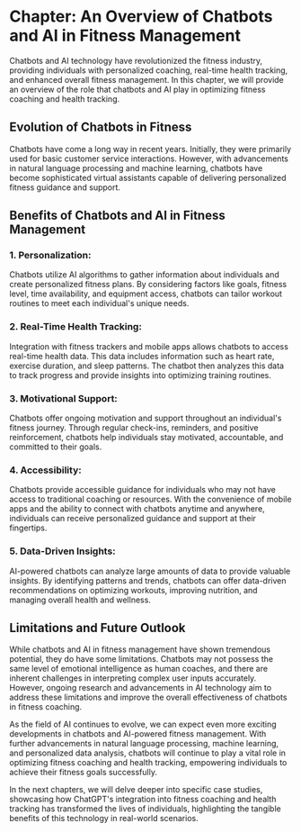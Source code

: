 Chapter: An Overview of Chatbots and AI in Fitness Management
=============================================================

Chatbots and AI technology have revolutionized the fitness industry, providing individuals with personalized coaching, real-time health tracking, and enhanced overall fitness management. In this chapter, we will provide an overview of the role that chatbots and AI play in optimizing fitness coaching and health tracking.

Evolution of Chatbots in Fitness
--------------------------------

Chatbots have come a long way in recent years. Initially, they were primarily used for basic customer service interactions. However, with advancements in natural language processing and machine learning, chatbots have become sophisticated virtual assistants capable of delivering personalized fitness guidance and support.

Benefits of Chatbots and AI in Fitness Management
-------------------------------------------------

### 1. Personalization:

Chatbots utilize AI algorithms to gather information about individuals and create personalized fitness plans. By considering factors like goals, fitness level, time availability, and equipment access, chatbots can tailor workout routines to meet each individual's unique needs.

### 2. Real-Time Health Tracking:

Integration with fitness trackers and mobile apps allows chatbots to access real-time health data. This data includes information such as heart rate, exercise duration, and sleep patterns. The chatbot then analyzes this data to track progress and provide insights into optimizing training routines.

### 3. Motivational Support:

Chatbots offer ongoing motivation and support throughout an individual's fitness journey. Through regular check-ins, reminders, and positive reinforcement, chatbots help individuals stay motivated, accountable, and committed to their goals.

### 4. Accessibility:

Chatbots provide accessible guidance for individuals who may not have access to traditional coaching or resources. With the convenience of mobile apps and the ability to connect with chatbots anytime and anywhere, individuals can receive personalized guidance and support at their fingertips.

### 5. Data-Driven Insights:

AI-powered chatbots can analyze large amounts of data to provide valuable insights. By identifying patterns and trends, chatbots can offer data-driven recommendations on optimizing workouts, improving nutrition, and managing overall health and wellness.

Limitations and Future Outlook
------------------------------

While chatbots and AI in fitness management have shown tremendous potential, they do have some limitations. Chatbots may not possess the same level of emotional intelligence as human coaches, and there are inherent challenges in interpreting complex user inputs accurately. However, ongoing research and advancements in AI technology aim to address these limitations and improve the overall effectiveness of chatbots in fitness coaching.

As the field of AI continues to evolve, we can expect even more exciting developments in chatbots and AI-powered fitness management. With further advancements in natural language processing, machine learning, and personalized data analysis, chatbots will continue to play a vital role in optimizing fitness coaching and health tracking, empowering individuals to achieve their fitness goals successfully.

In the next chapters, we will delve deeper into specific case studies, showcasing how ChatGPT's integration into fitness coaching and health tracking has transformed the lives of individuals, highlighting the tangible benefits of this technology in real-world scenarios.
